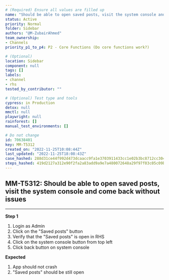 ```yaml
---
# (Required) Ensure all values are filled up
name: "Should be able to open saved posts, visit the system console and come back without issues"
status: Active
priority: Normal
folder: Sidebar
authors: "@M-ZubairAhmed"
team_ownership:
- Channels
priority_p1_to_p4: P2 - Core Functions (Do core functions work?)

# (Optional)
location: Sidebar
component: null
tags: []
labels:
- channel
- rhs
tested_by_contributor: ""

# (Optional) Test type and tools
cypress: in Production
detox: null
mmctl: null
playwright: null
rainforest: []
manual_test_environments: []

# Do not change
id: 70638401
key: MM-T5312
created_on: "2022-11-25T10:08:44Z"
last_updated: "2022-11-25T18:08:43Z"
case_hashed: 288d31ce44f992d473dcaacc9fa1e3703911433cc1e02b3bc8712cc3044a008595768fc8b6799810dc25df3d7fa19b61
steps_hashed: 419d2127a312e90f2fa2a83add9a9e7a480072648a29f97f03c05c09b84b3f115ad970350a8bfca87ea32df1d13dd8ef
---
```


<!-- (Auto-generated) Based on frontmatter's "key" and "name" -->

## MM-T5312: Should be able to open saved posts, visit the system console and come back without issues

---

**Step 1**

1. Login as Admin
2. Click on the "Saved posts" button
3. Verify that the "Saved posts" is open in RHS
4. Click on the system console button from top left
5. Click back button on system console

**Expected**

1. App should not crash
2. "Saved posts" should be still open

